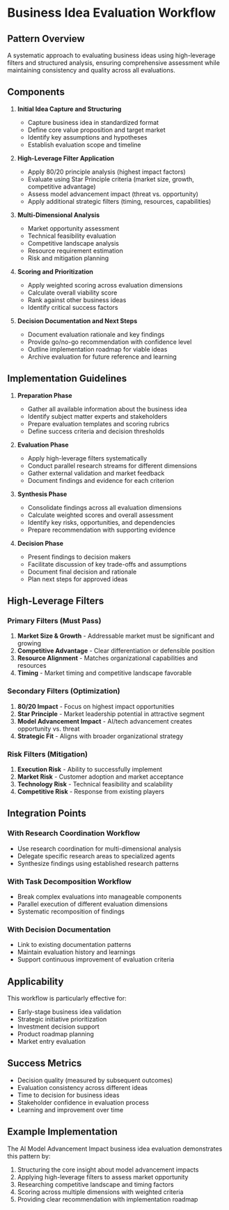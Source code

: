 # Business Idea Evaluation Workflow

## Pattern Overview
A systematic approach to evaluating business ideas using high-leverage filters and structured analysis, ensuring comprehensive assessment while maintaining consistency and quality across all evaluations.

## Components

1. **Initial Idea Capture and Structuring**
   * Capture business idea in standardized format
   * Define core value proposition and target market
   * Identify key assumptions and hypotheses
   * Establish evaluation scope and timeline

2. **High-Leverage Filter Application**
   * Apply 80/20 principle analysis (highest impact factors)
   * Evaluate using Star Principle criteria (market size, growth, competitive advantage)
   * Assess model advancement impact (threat vs. opportunity)
   * Apply additional strategic filters (timing, resources, capabilities)

3. **Multi-Dimensional Analysis**
   * Market opportunity assessment
   * Technical feasibility evaluation
   * Competitive landscape analysis
   * Resource requirement estimation
   * Risk and mitigation planning

4. **Scoring and Prioritization**
   * Apply weighted scoring across evaluation dimensions
   * Calculate overall viability score
   * Rank against other business ideas
   * Identify critical success factors

5. **Decision Documentation and Next Steps**
   * Document evaluation rationale and key findings
   * Provide go/no-go recommendation with confidence level
   * Outline implementation roadmap for viable ideas
   * Archive evaluation for future reference and learning

## Implementation Guidelines

1. **Preparation Phase**
   * Gather all available information about the business idea
   * Identify subject matter experts and stakeholders
   * Prepare evaluation templates and scoring rubrics
   * Define success criteria and decision thresholds

2. **Evaluation Phase**
   * Apply high-leverage filters systematically
   * Conduct parallel research streams for different dimensions
   * Gather external validation and market feedback
   * Document findings and evidence for each criterion

3. **Synthesis Phase**
   * Consolidate findings across all evaluation dimensions
   * Calculate weighted scores and overall assessment
   * Identify key risks, opportunities, and dependencies
   * Prepare recommendation with supporting evidence

4. **Decision Phase**
   * Present findings to decision makers
   * Facilitate discussion of key trade-offs and assumptions
   * Document final decision and rationale
   * Plan next steps for approved ideas

## High-Leverage Filters

### Primary Filters (Must Pass)
1. **Market Size & Growth** - Addressable market must be significant and growing
2. **Competitive Advantage** - Clear differentiation or defensible position
3. **Resource Alignment** - Matches organizational capabilities and resources
4. **Timing** - Market timing and competitive landscape favorable

### Secondary Filters (Optimization)
1. **80/20 Impact** - Focus on highest impact opportunities
2. **Star Principle** - Market leadership potential in attractive segment
3. **Model Advancement Impact** - AI/tech advancement creates opportunity vs. threat
4. **Strategic Fit** - Aligns with broader organizational strategy

### Risk Filters (Mitigation)
1. **Execution Risk** - Ability to successfully implement
2. **Market Risk** - Customer adoption and market acceptance
3. **Technology Risk** - Technical feasibility and scalability
4. **Competitive Risk** - Response from existing players

## Integration Points

### With Research Coordination Workflow
- Use research coordination for multi-dimensional analysis
- Delegate specific research areas to specialized agents
- Synthesize findings using established research patterns

### With Task Decomposition Workflow
- Break complex evaluations into manageable components
- Parallel execution of different evaluation dimensions
- Systematic recomposition of findings

### With Decision Documentation
- Link to existing documentation patterns
- Maintain evaluation history and learnings
- Support continuous improvement of evaluation criteria

## Applicability
This workflow is particularly effective for:
* Early-stage business idea validation
* Strategic initiative prioritization
* Investment decision support
* Product roadmap planning
* Market entry evaluation

## Success Metrics
* Decision quality (measured by subsequent outcomes)
* Evaluation consistency across different ideas
* Time to decision for business ideas
* Stakeholder confidence in evaluation process
* Learning and improvement over time

## Example Implementation
The AI Model Advancement Impact business idea evaluation demonstrates this pattern by:
1. Structuring the core insight about model advancement impacts
2. Applying high-leverage filters to assess market opportunity
3. Researching competitive landscape and timing factors
4. Scoring across multiple dimensions with weighted criteria
5. Providing clear recommendation with implementation roadmap

